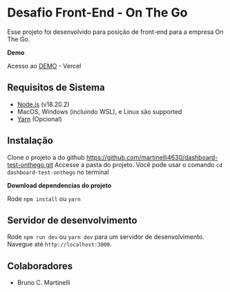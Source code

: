 # Desafio Front-End - On The Go

Esse projeto foi desenvolvido para posição de front-end para a empresa On The Go.

**Demo**

Acesso ao [DEMO](https://dashboard-test-onthego.vercel.app/) - Vercel

## Requisitos de Sistema

- [Node.js](https://nodejs.org/en/) (v18.20.2)
- MacOS, Windows (incluindo WSL), e Linux são supported
- [Yarn](https://classic.yarnpkg.com/lang/en/docs/install/#debian-stable) (Opcional)

## Instalação

Clone o projeto a do github https://github.com/martinelli4630/dashboard-test-onthego.git
Accesse a pasta do projeto. Você pode usar o comando `cd dashboard-test-onthego` no terminal

**Download dependencias do projeto**

Rode `npm install` ou `yarn`

## Servidor de desenvolvimento

Rode `npm run dev` ou `yarn dev` para um servidor de desenvolvimento. Navegue até `http://localhost:3000`.

## Colaboradores

- Bruno C. Martinelli
